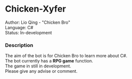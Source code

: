 # Chicken-Xyfer
Author: Lio Qing - "Chicken Bro"  
Language: C#  
Status: In-development  

### Description  
The aim of the bot is for Chicken Bro to learn more about C#.  
The bot currently has a **RPG game** function.  
The game in still in development.  
Please give any advise or comment.  
